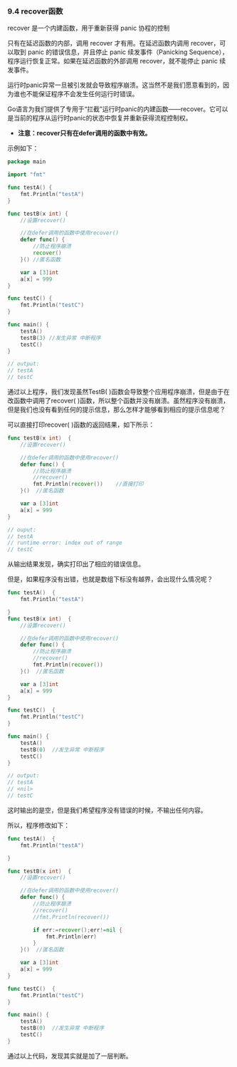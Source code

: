 ### 9.4 recover函数

recover 是一个内建函数，用于重新获得 panic 协程的控制

只有在延迟函数的内部，调用 recover 才有用。在延迟函数内调用 recover，可以取到 panic 的错误信息，并且停止 panic 续发事件（Panicking Sequence），程序运行恢复正常。如果在延迟函数的外部调用 recover，就不能停止 panic 续发事件。



运行时panic异常一旦被引发就会导致程序崩溃。这当然不是我们愿意看到的，因为谁也不能保证程序不会发生任何运行时错误。

Go语言为我们提供了专用于“拦截”运行时panic的内建函数——recover。它可以是当前的程序从运行时panic的状态中恢复并重新获得流程控制权。

* **注意：recover只有在defer调用的函数中有效。**

示例如下：

```go
package main

import "fmt"

func testA() {
    fmt.Println("testA")
}

func testB(x int) {
    //设置recover()

    //在defer调用的函数中使用recover()
    defer func() {
        //防止程序崩溃
        recover()
    }() //匿名函数

    var a [3]int
    a[x] = 999
}

func testC() {
    fmt.Println("testC")
}

func main() {
    testA()
    testB(3) //发生异常 中断程序
    testC()
}

// output:
// testA
// testC
```

通过以上程序，我们发现虽然TestB\( \)函数会导致整个应用程序崩溃，但是由于在改函数中调用了recover\( \)函数，所以整个函数并没有崩溃。虽然程序没有崩溃，但是我们也没有看到任何的提示信息，那么怎样才能够看到相应的提示信息呢？

可以直接打印recover\( \)函数的返回结果，如下所示：

```go
func testB(x int)  {
    //设置recover()

    //在defer调用的函数中使用recover()
    defer func() {
        //防止程序崩溃
        //recover()
        fmt.Println(recover())    //直接打印
    }()  //匿名函数

    var a [3]int
    a[x] = 999
}

// ouput:
// testA
// runtime error: index out of range
// testC
```

从输出结果发现，确实打印出了相应的错误信息。

但是，如果程序没有出错，也就是数组下标没有越界，会出现什么情况呢？

```go
func testA()  {
    fmt.Println("testA")

}
func testB(x int)  {
    //设置recover()

    //在defer调用的函数中使用recover()
    defer func() {
        //防止程序崩溃
        //recover()
        fmt.Println(recover())
    }()  //匿名函数

    var a [3]int
    a[x] = 999
}

func testC()  {
    fmt.Println("testC")
}

func main() {
    testA()
    testB(0)  //发生异常 中断程序
    testC()
}

// output:
// testA
// <nil>
// testC
```

这时输出的是空，但是我们希望程序没有错误的时候，不输出任何内容。

所以，程序修改如下：

```go
func testA()  {
    fmt.Println("testA")

}

func testB(x int)  {
    //设置recover()

    //在defer调用的函数中使用recover()
    defer func() {
        //防止程序崩溃
        //recover()
        //fmt.Println(recover())

        if err:=recover();err!=nil {
            fmt.Println(err)
        }
    }()  //匿名函数

    var a [3]int
    a[x] = 999
}

func testC()  {
    fmt.Println("testC")
}

func main() {
    testA()
    testB(0)  //发生异常 中断程序
    testC()
}
```

通过以上代码，发现其实就是加了一层判断。

